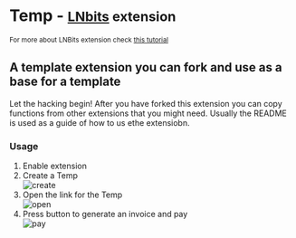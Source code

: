 # Temp - <small>[LNbits](https://github.com/lnbits/lnbits) extension</small>

<small>For more about LNBits extension check [this tutorial](https://github.com/lnbits/lnbits/wiki/LNbits-Extensions)</small>

## A template extension you can fork and use as a base for a template

Let the hacking begin! After you have forked this extension you can copy functions from other extensions that you might need. Usually the README is used as a guide of how to us ethe extensiobn.

### Usage

1. Enable extension
2. Create a Temp\
   ![create](https://imgur.com/8jNj8Zq.jpg)
3. Open the link for the Temp\
   ![open](https://imgur.com/LZuoWzb.jpg)
4. Press button to generate an invoice and pay\
   ![pay](https://imgur.com/tOwxn77.jpg)